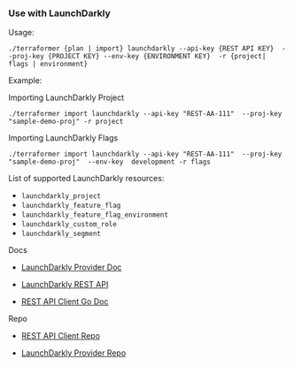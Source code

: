 ### Use with LaunchDarkly

Usage:

```
./terraformer {plan | import} launchdarkly --api-key {REST API KEY}  --proj-key {PROJECT KEY} --env-key {ENVIRONMENT KEY}  -r {project| flags | environment}

```

Example:

Importing LaunchDarkly Project

```
./terraformer import launchdarkly --api-key "REST-AA-111"  --proj-key "sample-demo-proj" -r project
```

Importing LaunchDarkly Flags

```
./terraformer import launchdarkly --api-key "REST-AA-111"  --proj-key "sample-demo-proj"  --env-key  development -r flags
```


List of supported LaunchDarkly resources:

*   `launchdarkly_project`
*   `launchdarkly_feature_flag`
*   `launchdarkly_feature_flag_environment`
*   `launchdarkly_custom_role`
*   `launchdarkly_segment`

Docs

* [LaunchDarkly Provider Doc](https://registry.terraform.io/providers/launchdarkly/launchdarkly/latest/docs)

* [LaunchDarkly REST API](https://apidocs.launchdarkly.com/#section/Overview)

* [REST API Client Go Doc](https://pkg.go.dev/github.com/launchdarkly/api-client-go@v5.3.0+incompatible#section-readme)

Repo
* [REST API Client Repo](https://github.com/launchdarkly/api-client-go)

* [LaunchDarkly Provider Repo](https://github.com/launchdarkly/terraform-provider-launchdarkly)
